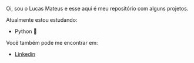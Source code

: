 Oi, sou o Lucas Mateus e esse aqui é meu repositório com alguns projetos.

Atualmente estou estudando: 
- Python 🐍

Você também pode me encontrar em:
- [Linkedin](https://www.linkedin.com/in/lucas-mateus-5543901a0/)
